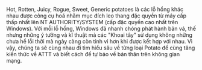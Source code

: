 Hot, Rotten, Juicy, Rogue, Sweet, Generic potatoes là các lỗ hổng khác nhau được công cụ hoá nhằm mục đích leo thang đặc quyền từ máy cấp thấp nhất lên NT AUTHORITY/SYSTEM (cấp đặc quyền cao nhất trên Windows). Với mỗi lỗ hổng, Windows đã nhanh chóng phát hành bản vá, thế nhưng những ý tưởng và kĩ thuật mà các "Khoai tây" sử dụng không những chưa hề lỗi thời mà ngày càng còn tinh vi hơn khi được kết hợp với nhau. Vì vậy, chúng ta sẽ cùng nhau đi tìm hiểu sâu về từng loại Potato để cùng tăng kiến thức về ATTT và biết cách để tự bảo về bản thân trên không gian mạng.
